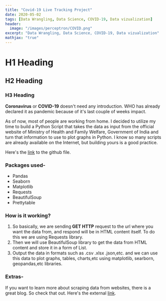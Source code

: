 ```yaml
---
title: "Covid-19 Live Tracking Project"
date: 2020-05-02
tags: [Data Wrangling, Data Science, COVID-19, Data vizualization]
header:
  image: "/images/perceptron/COVID.png"
excerpt: "Data Wrangling, Data Science, COVID-19, Data vizualization"
mathjax: "true"
---
```


# H1 Heading

## H2 Heading

### H3 Heading

**Coronavirus** or **COVID-19** doesn't need any introduction. WHO has already declared it as pandemic because of it's last couple of weeks impact.

As of now, most of people are working from home. I decided to utilize my time to build a Python Script that takes the data as input from the official website of Ministry of Health and Family Welfare, Government of India and turn that information to use to plot graphs in Python. I know so many scripts are already available on the Internet, but building yours is a good practice.

Here's the [link](https://github.com/Dgeneration11/COVID-19-Live-Tracking-Cases-in-INDIA) to the github file.

### Packages used-
* Pandas
* Seaborn
* Matplotlib
* Requests
* BeautifulSoup
* Prettytable

### How is it working?
1. So basically, we are sending<b> GET HTTP</b> request to the url where you want the data from, and respond will be in HTML content itself. To do this we are using Requests library.<br>
2. Then we will use BeautifulSoup library to get the data from HTML content and store it in a form of List.<br>
3. Output the data in formats such as .csv .xlsx .json,etc. and we can use this data to plot graphs, tables, charts,etc using matplotlib, searborn, geopandas,etc libraries.

### Extras-
If you want to learn more about scraping data from websites, there is a great blog. So check that out.
Here's the external [link](https://www.pluralsight.com/guides/extracting-data-html-beautifulsoup).

